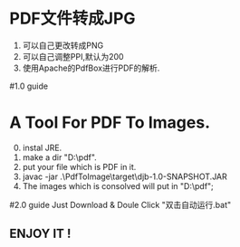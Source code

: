 # PDF文件转成JPG
1. 可以自己更改转成PNG
2. 可以自己调整PPI,默认为200
3. 使用Apache的PdfBox进行PDF的解析.

#1.0 guide
# A Tool For PDF To Images.
0. instal JRE.
1. make a dir "D:\pdf".
2. put your file which is PDF in it.
3. javac -jar .\PdfToImage\target\djb-1.0-SNAPSHOT.JAR
4. The images which is consolved will put in "D:\pdf"; 

#2.0 guide
Just Download & Doule Click "双击自动运行.bat"
## ENJOY IT  !
